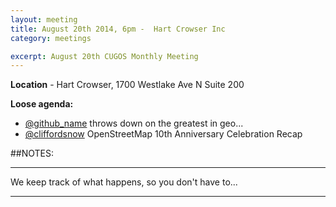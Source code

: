 ```yaml
---
layout: meeting
title: August 20th 2014, 6pm -  Hart Crowser Inc
category: meetings

excerpt: August 20th CUGOS Monthly Meeting
---
```


**Location** -  Hart Crowser, 1700 Westlake Ave N Suite 200

__Loose agenda:__

- [@github_name](https://github.com/github_name) throws down on the greatest in geo...
- [@cliffordsnow](https://github.com/cliffordsnow) OpenStreetMap 10th Anniversary Celebration Recap

##NOTES:

---

We keep track of what happens, so you don't have to...

---
